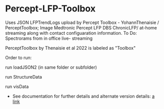 # Percept-LFP-Toolbox
Uses JSON LFPTrendLogs upload by Percept Toolbox - YohannThenaisie / PerceptToolbox; Image Medtronic Percept LFP DBS ChronicLFP/ at-home streaming along with contact configuaration information. To Do: Spectrorams from in office live- streaming


PerceptToolbox by Thenaisie et al 2022 is labeled as "Toolbox"

Order to run:

run loadJSON2 (in same folder or subfolder)

run StructureData

run visData

* See documentation for further details and alternate version details: [a link](https://github.com/C-ACT/Percept-LFP-Toolbox/blob/main/PD%20Percept%20Documentation.pdf)

